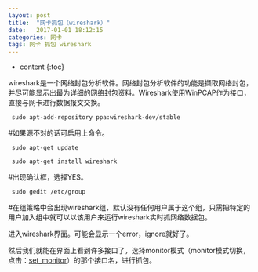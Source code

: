 ```yaml
---
layout: post
title:  "网卡抓包（wireshark）"
date:   2017-01-01 18:12:15
categories: 网卡
tags: 网卡 抓包 wireshark
---
```


* content
{:toc}


wireshark是一个网络封包分析软件。网络封包分析软件的功能是撷取网络封包，并尽可能显示出最为详细的网络封包资料。Wireshark使用WinPCAP作为接口，直接与网卡进行数据报文交换。

	 sudo apt-add-repository ppa:wireshark-dev/stable
	 
#如果源不对的话可启用上命令。

	 sudo apt-get update

	 sudo apt-get install wireshark


#出现确认框，选择YES。

	 sudo gedit /etc/group

#在组策略中会出现wireshark组，默认没有任何用户属于这个组，只需把特定的用户加入组中就可以以该用户来运行wireshark实时抓网络数据包。



进入wireshark界面。可能会显示一个error，ignore就好了。

然后我们就能在界面上看到许多接口了，选择monitor模式（monitor模式切换，点击：[set_monitor](https://zhangzheng2016.github.io/2017/01/01/monitor/)）的那个接口名，进行抓包。


